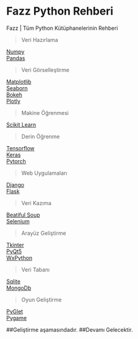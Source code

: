 # Fazz Python Rehberi

Fazz | Tüm Python Kütüphanelerinin Rehberi

> Veri Hazırlama

[Numpy](https://pages.github.com/)<br>
[Pandas](https://pages.github.com/)<br>

>Veri Görselleştirme

[Matplotlib](https://pages.github.com/)<br>
[Seaborn](https://pages.github.com/)<br>
[Bokeh](https://pages.github.com/)<br>
[Plotly](https://pages.github.com/)<br>

>Makine Öğrenmesi

[Scikit Learn](https://pages.github.com/)<br>

>Derin Öğrenme

[Tensorflow](https://pages.github.com/)<br>
[Keras](https://pages.github.com/)<br>
[Pytorch](https://pages.github.com/)<br>

>Web Uygulamaları

[Django](https://pages.github.com/)<br>
[Flask](https://pages.github.com/)<br>

>Veri Kazıma

[Beatiful Soup](https://pages.github.com/)<br>
[Selenium](https://pages.github.com/)<br>

>Arayüz Geliştirme

[Tkinter](https://pages.github.com/)<br>
[PyQt5](https://pages.github.com/)<br>
[WxPython](https://pages.github.com/)<br>

>Veri Tabanı

[Sqlite](https://pages.github.com/)<br>
[MongoDb](https://pages.github.com/)<br>

>Oyun Geliştirme

[PyGlet](https://pages.github.com/)<br>
[Pygame](https://pages.github.com/)<br>


##Geliştirme aşamasındadır.
##Devamı Gelecektir.

